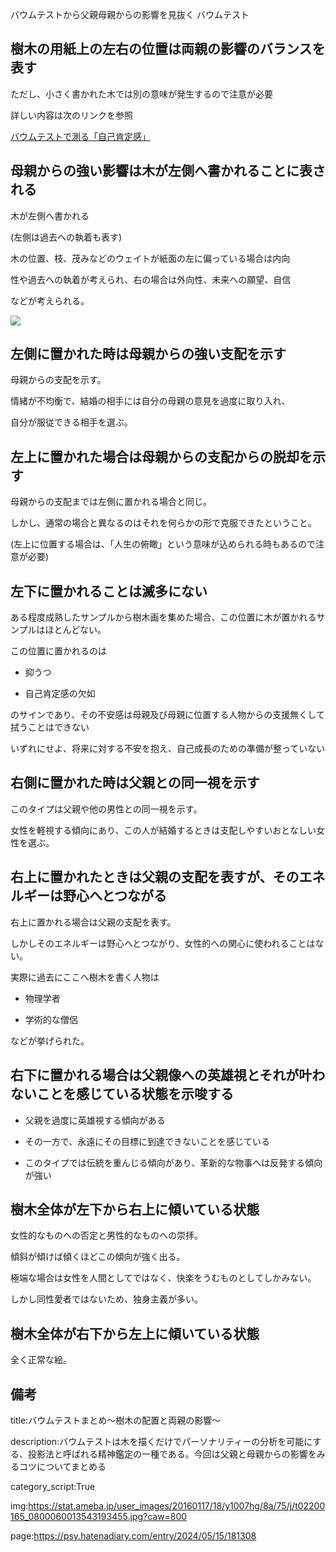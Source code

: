 バウムテストから父親母親からの影響を見抜く
バウムテスト



## 樹木の用紙上の左右の位置は両親の影響のバランスを表す



ただし、小さく書かれた木では別の意味が発生するので注意が必要



詳しい内容は次のリンクを参照



<a href="./06affirmation.md">

バウムテストで測る「自己肯定感」

</a>











## 母親からの強い影響は木が左側へ書かれることに表される



木が左側へ書かれる



(左側は過去への執着も表す)



木の位置、枝、茂みなどのウェイトが紙面の左に偏っている場合は内向

性や過去への執着が考えられ、右の場合は外向性、未来への願望、自信

などが考えられる。



<a href="http://www.ops.dti.ne.jp/~iwh/kokoro/b2.htm">

<img src="http://www.ops.dti.ne.jp/~iwh/kokoro/tree2.jpg">

</a>















## 左側に置かれた時は母親からの強い支配を示す



母親からの支配を示す。



情緒が不均衡で、結婚の相手には自分の母親の意見を過度に取り入れ、

自分が服従できる相手を選ぶ。





## 左上に置かれた場合は母親からの支配からの脱却を示す



母親からの支配までは左側に置かれる場合と同じ。



しかし、通常の場合と異なるのはそれを何らかの形で克服できたということ。



(左上に位置する場合は、「人生の俯瞰」という意味が込められる時もあるので注意が必要)







## 左下に置かれることは滅多にない



ある程度成熟したサンプルから樹木画を集めた場合、この位置に木が置かれるサンプルはほとんどない。



この位置に置かれるのは



- 抑うつ

  

- 自己肯定感の欠如



のサインであり、その不安感は母親及び母親に位置する人物からの支援無くして拭うことはできない



いずれにせよ、将来に対する不安を抱え、自己成長のための準備が整っていない











## 右側に置かれた時は父親との同一視を示す



このタイプは父親や他の男性との同一視を示す。



女性を軽視する傾向にあり、この人が結婚するときは支配しやすいおとなしい女性を選ぶ。







## 右上に置かれたときは父親の支配を表すが、そのエネルギーは野心へとつながる



右上に置かれる場合は父親の支配を表す。



しかしそのエネルギーは野心へとつながり、女性的への関心に使われることはない。



実際に過去にここへ樹木を書く人物は



- 物理学者



- 学術的な僧侶



などが挙げられた。







## 右下に置かれる場合は父親像への英雄視とそれが叶わないことを感じている状態を示唆する



- 父親を過度に英雄視する傾向がある



- その一方で、永遠にその目標に到達できないことを感じている



- このタイプでは伝統を重んじる傾向があり、革新的な物事へは反発する傾向が強い









## 樹木全体が左下から右上に傾いている状態



女性的なものへの否定と男性的なものへの崇拝。



傾斜が傾けば傾くほどこの傾向が強く出る。



極端な場合は女性を人間としてではなく、快楽をうむものとしてしかみない。



しかし同性愛者ではないため、独身主義が多い。









## 樹木全体が右下から左上に傾いている状態



全く正常な絵。























## 備考



title:バウムテストまとめ〜樹木の配置と両親の影響〜



description:バウムテストは木を描くだけでパーソナリティーの分析を可能にする、投影法と呼ばれる精神鑑定の一種である。今回は父親と母親からの影響をみるコツについてまとめる



category_script:True



img:https://stat.ameba.jp/user_images/20160117/18/y1007hg/8a/75/j/t02200165_0800060013543193455.jpg?caw=800



page:https://psy.hatenadiary.com/entry/2024/05/15/181308
